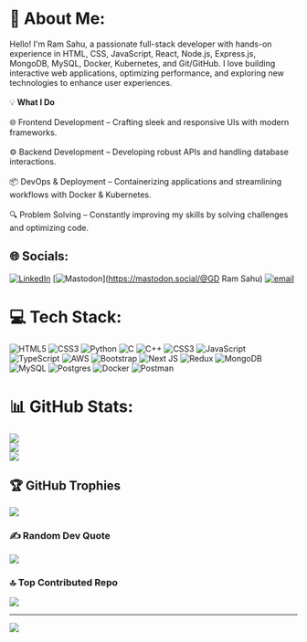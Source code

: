 # 💫 About Me:
Hello! I'm Ram Sahu, a passionate full-stack developer with hands-on experience in HTML, CSS, JavaScript, React, Node.js, Express.js, MongoDB, MySQL, Docker, Kubernetes, and Git/GitHub. I love building interactive web applications, optimizing performance, and exploring new technologies to enhance user experiences.<br><br>💡<strong> What I Do</strong><br><br>🌐 Frontend Development – Crafting sleek and responsive UIs with modern frameworks.<br><br>⚙️ Backend Development – Developing robust APIs and handling database interactions.<br><br>📦 DevOps & Deployment – Containerizing applications and streamlining workflows with Docker & Kubernetes.<br><br>🔍 Problem Solving – Constantly improving my skills by solving challenges and optimizing code.


## 🌐 Socials:
[![LinkedIn](https://img.shields.io/badge/LinkedIn-%230077B5.svg?logo=linkedin&logoColor=white)](https://linkedin.com/in/https://www.linkedin.com/in/ram-sahu-profile/) [![Mastodon](https://img.shields.io/badge/-MASTODON-%232B90D9?logo=mastodon&logoColor=white)](https://mastodon.social/@GD Ram Sahu) [![email](https://img.shields.io/badge/Email-D14836?logo=gmail&logoColor=white)](mailto:ramsahugudiya@gmail.com) 

# 💻 Tech Stack:
![HTML5](https://img.shields.io/badge/html5-%23E34F26.svg?style=for-the-badge&logo=html5&logoColor=white) ![CSS3](https://img.shields.io/badge/css3-%231572B6.svg?style=for-the-badge&logo=css3&logoColor=white) ![Python](https://img.shields.io/badge/python-3670A0?style=for-the-badge&logo=python&logoColor=ffdd54) ![C](https://img.shields.io/badge/c-%2300599C.svg?style=for-the-badge&logo=c&logoColor=white) ![C++](https://img.shields.io/badge/c++-%2300599C.svg?style=for-the-badge&logo=c%2B%2B&logoColor=white) ![CSS3](https://img.shields.io/badge/css3-%231572B6.svg?style=for-the-badge&logo=css3&logoColor=white) ![JavaScript](https://img.shields.io/badge/javascript-%23323330.svg?style=for-the-badge&logo=javascript&logoColor=%23F7DF1E) ![TypeScript](https://img.shields.io/badge/typescript-%23007ACC.svg?style=for-the-badge&logo=typescript&logoColor=white) ![AWS](https://img.shields.io/badge/AWS-%23FF9900.svg?style=for-the-badge&logo=amazon-aws&logoColor=white) ![Bootstrap](https://img.shields.io/badge/bootstrap-%238511FA.svg?style=for-the-badge&logo=bootstrap&logoColor=white) ![Next JS](https://img.shields.io/badge/Next-black?style=for-the-badge&logo=next.js&logoColor=white) ![Redux](https://img.shields.io/badge/redux-%23593d88.svg?style=for-the-badge&logo=redux&logoColor=white) ![MongoDB](https://img.shields.io/badge/MongoDB-%234ea94b.svg?style=for-the-badge&logo=mongodb&logoColor=white) ![MySQL](https://img.shields.io/badge/mysql-4479A1.svg?style=for-the-badge&logo=mysql&logoColor=white) ![Postgres](https://img.shields.io/badge/postgres-%23316192.svg?style=for-the-badge&logo=postgresql&logoColor=white) ![Docker](https://img.shields.io/badge/docker-%230db7ed.svg?style=for-the-badge&logo=docker&logoColor=white) ![Postman](https://img.shields.io/badge/Postman-FF6C37?style=for-the-badge&logo=postman&logoColor=white)
# 📊 GitHub Stats:
![](https://github-readme-stats.vercel.app/api?username=RamSahuGudiya&theme=dark&hide_border=false&include_all_commits=false&count_private=false)<br/>
![](https://nirzak-streak-stats.vercel.app/?user=RamSahuGudiya&theme=dark&hide_border=false)<br/>
![](https://github-readme-stats.vercel.app/api/top-langs/?username=RamSahuGudiya&theme=dark&hide_border=false&include_all_commits=false&count_private=false&layout=compact)

## 🏆 GitHub Trophies
![](https://github-profile-trophy.vercel.app/?username=RamSahuGudiya&theme=radical&no-frame=false&no-bg=true&margin-w=4)

### ✍️ Random Dev Quote
![](https://quotes-github-readme.vercel.app/api?type=horizontal&theme=radical)

### 🔝 Top Contributed Repo
![](https://github-contributor-stats.vercel.app/api?username=RamSahuGudiya&limit=5&theme=dark&combine_all_yearly_contributions=true)

---
[![](https://visitcount.itsvg.in/api?id=RamSahuGudiya&icon=0&color=0)](https://visitcount.itsvg.in)

<!-- Proudly created with GPRM ( https://gprm.itsvg.in ) -->
